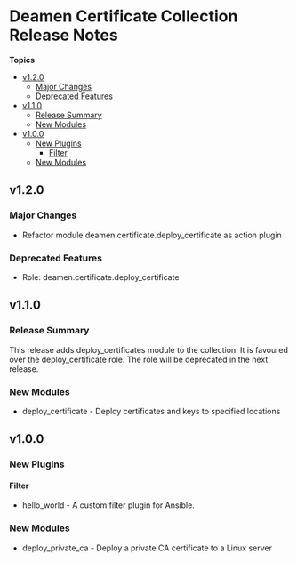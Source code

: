 # Deamen Certificate Collection Release Notes

**Topics**

- <a href="#v1-2-0">v1\.2\.0</a>
    - <a href="#major-changes">Major Changes</a>
    - <a href="#deprecated-features">Deprecated Features</a>
- <a href="#v1-1-0">v1\.1\.0</a>
    - <a href="#release-summary">Release Summary</a>
    - <a href="#new-modules">New Modules</a>
- <a href="#v1-0-0">v1\.0\.0</a>
    - <a href="#new-plugins">New Plugins</a>
        - <a href="#filter">Filter</a>
    - <a href="#new-modules-1">New Modules</a>

<a id="v1-2-0"></a>
## v1\.2\.0

<a id="major-changes"></a>
### Major Changes

* Refactor module deamen\.certificate\.deploy\_certificate as action plugin

<a id="deprecated-features"></a>
### Deprecated Features

* Role\: deamen\.certificate\.deploy\_certificate

<a id="v1-1-0"></a>
## v1\.1\.0

<a id="release-summary"></a>
### Release Summary

This release adds deploy\_certificates module to the collection\.
It is favoured over the deploy\_certificate role\.
The role will be deprecated in the next release\.

<a id="new-modules"></a>
### New Modules

* deploy\_certificate \- Deploy certificates and keys to specified locations

<a id="v1-0-0"></a>
## v1\.0\.0

<a id="new-plugins"></a>
### New Plugins

<a id="filter"></a>
#### Filter

* hello\_world \- A custom filter plugin for Ansible\.

<a id="new-modules-1"></a>
### New Modules

* deploy\_private\_ca \- Deploy a private CA certificate to a Linux server
